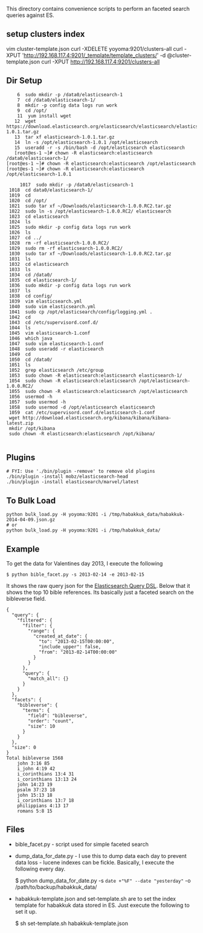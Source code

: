 This directory contains convenience scripts to perform an faceted search queries against ES.

## setup clusters index

  vim cluster-template.json 
  curl -XDELETE yoyoma:9201/clusters-all
  curl -XPUT 'http://192.168.117.4:9201/_template/template_clusters/' -d @cluster-template.json 
  curl -XPUT http://192.168.117.4:9201/clusters-all


## Dir Setup

````
    6  sudo mkdir -p /data0/elasticsearch-1
    7  cd /data0/elasticsearch-1/
    8  mkdir -p config data logs run work
    9  cd /opt/
    11  yum install wget
   12  wget https://download.elasticsearch.org/elasticsearch/elasticsearch/elasticsearch-1.0.1.tar.gz
   13  tar xf elasticsearch-1.0.1.tar.gz
   14  ln -s /opt/elasticsearch-1.0.1 /opt/elasticsearch
   15  useradd -r -s /bin/bash -d /opt/elasticsearch elasticsearch
   [root@es-1 ~]# chown -R elasticsearch:elasticsearch /data0/elasticsearch-1/
[root@es-1 ~]# chown -R elasticsearch:elasticsearch /opt/elasticsearch
[root@es-1 ~]# chown -R elasticsearch:elasticsearch /opt/elasticsearch-1.0.1
````



````
     1017  sudo mkdir -p /data0/elasticsearch-1
 1018  cd data0/elasticsearch-1/
 1019  cd
 1020  cd /opt/
 1021  sudo tar xf ~/Downloads/elasticsearch-1.0.0.RC2.tar.gz
 1022  sudo ln -s /opt/elasticsearch-1.0.0.RC2/ elasticsearch
 1023  cd elasticsearch
 1024  ls
 1025  sudo mkdir -p config data logs run work
 1026  ls
 1027  cd ../
 1028  rm -rf elasticsearch-1.0.0.RC2/
 1029  sudo rm -rf elasticsearch-1.0.0.RC2/
 1030  sudo tar xf ~/Downloads/elasticsearch-1.0.0.RC2.tar.gz
 1031  ls
 1032  cd elasticsearch
 1033  ls
 1034  cd /data0/
 1035  cd elasticsearch-1/
 1036  sudo mkdir -p config data logs run work
 1037  ls
 1038  cd config/
 1039  vim elasticsearch.yml
 1040  sudo vim elasticsearch.yml
 1041  sudo cp /opt/elasticsearch/config/logging.yml .
 1042  cd
 1043  cd /etc/supervisord.conf.d/
 1044  ls
 1045  vim elasticsearch-1.conf
 1046  which java
 1047  sudo vim elasticsearch-1.conf
 1048  sudo useradd -r elasticsearch
 1049  cd
 1050  cd /data0/
 1051  ls
 1052  grep elasticsearch /etc/group
 1053  sudo chown -R elasticsearch:elasticsearch elasticsearch-1/
 1054  sudo chown -R elasticsearch:elasticsearch /opt/elasticsearch-1.0.0.RC2/
 1055  sudo chown -R elasticsearch:elasticsearch /opt/elasticsearch
 1056  usermod -h
 1057  sudo usermod -h
 1058  sudo usermod -d /opt/elasticsearch elasticsearch
 1059  cat /etc/supervisord.conf.d/elasticsearch-1.conf
 wget http://download.elasticsearch.org/kibana/kibana/kibana-latest.zip
 mkdir /opt/kibana
 sudo chown -R elasticsearch:elasticsearch /opt/kibana/


 ````

## Plugins

    # FYI: Use './bin/plugin -remove' to remove old plugins
    ./bin/plugin -install mobz/elasticsearch-head
    ./bin/plugin -install elasticsearch/marvel/latest

## To Bulk Load

    python bulk_load.py -H yoyoma:9201 -i /tmp/habakkuk_data/habakkuk-2014-04-09.json.gz
    # or
    python bulk_load.py -H yoyoma:9201 -i /tmp/habakkuk_data/

## Example
To get the data for Valentines day 2013,  I execute the following

    $ python bible_facet.py -s 2013-02-14 -e 2013-02-15

It shows the raw query json for the 
[Elasticsearch Query DSL](http://www.elasticsearch.org/guide/reference/query-dsl/index.html). 
Below that it shows the top 10 bible references. Its basically just a faceted search on the 
bibleverse field.

    {
      "query": {
        "filtered": {
          "filter": {
            "range": {
              "created_at_date": {
                "to": "2013-02-15T00:00:00",
                "include_upper": false,
                "from": "2013-02-14T00:00:00"
              }
            }
          },
          "query": {
            "match_all": {}
          }
        }
      },
      "facets": {
        "bibleverse": {
          "terms": {
            "field": "bibleverse",
            "order": "count",
            "size": 10
          }
        }
      },
      "size": 0
    }
    Total bibleverse 1568
        john 3:16 85
        i_john 4:19 42
        i_corinthians 13:4 31
        i_corinthians 13:13 24
        john 14:23 19
        psalm 37:23 18
        john 15:13 18
        i_corinthians 13:7 18
        philippians 4:13 17
        romans 5:8 15


## Files
* bible_facet.py - script used for simple faceted search
* dump_data_for_date.py - I use this to dump data each day to prevent data loss - lucene indexes can be fickle. Basically,
I execute the following every day. 

    $  python dump_data_for_date.py -s `date +"%F" --date "yesterday"` -o /path/to/backup/habakkuk_data/
* habakkuk-template.json and set-template.sh are to set the index template for habakkuk data stored in ES. Just execute the following
to set it up.    

    $ sh set-template.sh habakkuk-template.json
